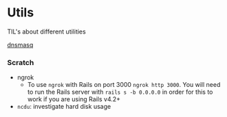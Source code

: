 # Utils

TIL's about different utilities

[dnsmasq](https://github.com/hmcfletch/til/blob/master/utils/dnsmasq.md)

### Scratch

* ngrok
    - To use `ngrok` with Rails on port 3000 `ngrok http 3000`. You will need to run the Rails server with `rails s -b 0.0.0.0` in order for this to work if you are using Rails v4.2+
* `ncdu`: investigate hard disk usage
